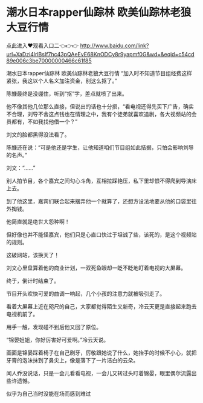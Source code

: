 # 潮水日本rapper仙踪林 欧美仙踪林老狼大豆行情

点此进入♥观看入口二👈👉👉 http://www.baidu.com/link?url=XaDzi4lrlBsIf7hc43pQAeEvE68KnODCy8r9yapmf0G&wd=&eqid=c54cd89e006c3be70000000466c61f85

潮水日本rapper仙踪林 欧美仙踪林老狼大豆行情
“加入时不知道节目组经费这样紧张，我这以个人名义加注资金，别这么抠了。”

陈慷最终是没绷住，听到“抠”字，差点就喷了出来。

他不像其他几位那么直接，但说出的话也十分损，“看电视还得先买下广告，确实不合理，刘导不舍这点钱也在情理之中，我有个徒弟就喜欢追剧，各大视频站的会员都有，不如我找他借一个？”

刘文的脸都黑得没法看了。

陈慷还在说：“可是他还是学生，让他知道咱们节目组如此拮据，只怕会影响刘导的名声。”

刘文：“……”

别人拍节目，各个嘉宾之间勾心斗角，互相拉踩艳压，私下里却恨不得爬到导演床上去。

到了他这里，嘉宾们联合起来摆弄他一个就算了，还想方设法地要从他的口袋里往外掏钱。

他简直就是绝世大怨种啊！

但好像也并不能怪嘉宾，他们只是心直口快过于坦诚了些，该死的，是这个视频站的规则。

这破网站，该换天了！

刘文心里盘算着他的商业计划，一双死鱼眼却一眨不眨地盯着电视的大屏幕。

终于，倒计时结束了。

节目开头欢快可爱的曲调一响起，几个小孩的注意力就被吸引走了。

看着大屏幕上近在咫尺的自己，大家都觉得陌生又新奇，冷云天更是直接起来跑去电视机前了。

用手一触，发现碰不到后他又回了原位。

“锦晏姐姐，你好厉害好可爱啊。”冷云天说。

画面是锦晏踩着椅子在自己刷牙，厉敬跟她说了什么，她抬手的时候不小心，就把牙膏的泡沫抹到了鼻尖上，像是落下了一片洁白的云朵。

闻人乔没说话，只是一会儿看看电视，一会儿又转过头盯着锦晏，眼里偶尔流露出些许遗憾。

似乎为自己当时没能在场而感到难过
